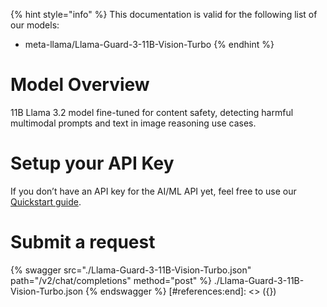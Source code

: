 [#references:start]: <> ({ "template": "openapi" })
{% hint style="info" %}
This documentation is valid for the following list of our models:
* meta-llama/Llama-Guard-3-11B-Vision-Turbo
{% endhint %}

# Model Overview
11B Llama 3.2 model fine-tuned for content safety, detecting harmful multimodal prompts and text in image reasoning use cases.

# Setup your API Key
If you don’t have an API key for the AI/ML API yet, feel free to use our [Quickstart guide](https://docs.aimlapi.com/quickstart/setting-up).

# Submit a request
{% swagger src="./Llama-Guard-3-11B-Vision-Turbo.json" path="/v2/chat/completions" method="post" %}
./Llama-Guard-3-11B-Vision-Turbo.json
{% endswagger %}
[#references:end]: <> ({})